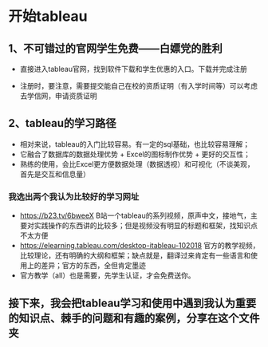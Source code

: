 # 开始tableau

## 1、不可错过的官网学生免费——白嫖党的胜利

+ 直接进入tableau官网，找到软件下载和学生优惠的入口。下载并完成注册

+ 注册时，要注意，需要提交能自己在校的资质证明（有入学时间等）可以考虑去学信网，申请资质证明

## 2、tableau的学习路径

+ 相对来说，tableau的入门比较容易。有一定的sql基础，也比较容易理解；
+ 它融合了数据库的数据处理优势 + Excel的图标制作优势 + 更好的交互性；
+ 熟练的使用，会比Excel更方便数据处理（数据透视）和可视化（不谈美观，首先是交互和信息量）

### 我选出两个我认为比较好的学习网址

+ https://b23.tv/6bweeX
  B站一个tableau的系列视频，原声中文，接地气，主要对实践操作的东西讲的比较多；但是视频没有明显的标题和框架，找知识点不太方便
+ https://elearning.tableau.com/desktop-itableau-102018
  官方的教学视频，比较理论，还有明确的大纲和框架；缺点就是，翻译过来肯定有一些语言和使用上的差异；官方的东西，全但肯定墨迹
+ 官方教学（all）也是需要，先学生认证，才会免费送你。

## 接下来，我会把tableau学习和使用中遇到我认为重要的知识点、棘手的问题和有趣的案例，分享在这个文件夹

